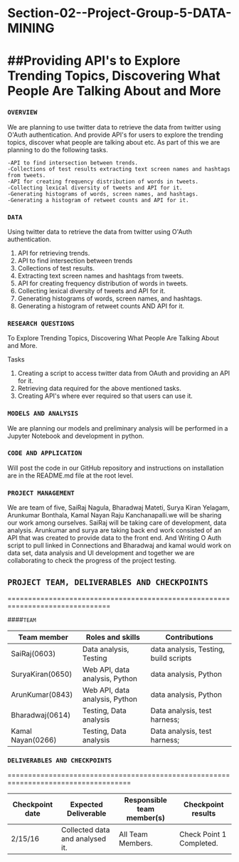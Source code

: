 # Section-02--Project-Group-5-DATA-MINING

##Providing API's to Explore Trending Topics, Discovering What People Are Talking About and More
===================================================================================================

### `OVERVIEW`

We are planning to use twitter data to retrieve the data from twitter using O'Auth authentication. And provide API's for users to explore the trending topics, discover what people are talking about etc. As part of this we are planning to do the following tasks.

	-API to find intersection between trends.
	-Collections of test results extracting text screen names and hashtags from tweets.
 	-API for creating frequency distribution of words in tweets.
 	-Collecting lexical diversity of tweets and API for it.
	-Generating histograms of words, screen names, and hashtags.
	-Generating a histogram of retweet counts and API for it.
	
### `DATA`

Using twitter data to retrieve the data from twitter using O'Auth authentication.

1. API for retrieving trends.
2. API to find intersection between trends 
3. Collections of test results.
4. Extracting text screen names and hashtags from tweets.
5. API for creating frequency distribution of words in tweets.
6. Collecting lexical diversity of tweets and API for it.
7. Generating histograms of words, screen names, and hashtags.
8. Generating a histogram of retweet counts AND API for it.

### `RESEARCH QUESTIONS`

To Explore Trending Topics, Discovering What People Are Talking About and More.

Tasks
1. Creating a script to access twitter data from OAuth and providing an API for it.
2. Retrieving data required for the above mentioned tasks.
3. Creating API's where ever required so that users can use it.

### `MODELS AND ANALYSIS`

We are planning our models and preliminary analysis will be performed in a Jupyter Notebook and development in python.
 
### `CODE AND APPLICATION`

Will post the code in our GitHub repository and instructions on installation are in the README.md file at the root level.

### `PROJECT MANAGEMENT`

We are team of five, SaiRaj Nagula, Bharadwaj Mateti, Surya Kiran Yelagam, Arunkumar Bonthala, Kamal Nayan Raju Kanchanapalli.we will be sharing our work among ourselves. SaiRaj will be taking care of development, data analysis. Arunkumar and surya are taking back end work consisted of an API that was created to provide data to the front end. And Writing O Auth script to pull linked in Connections and Bharadwaj and kamal would work on data set, data analysis and UI development and together we are collaborating to check the progress of the project testing. 


## `PROJECT TEAM, DELIVERABLES AND CHECKPOINTS`
===============================================================================

####`TEAM`

| Team member | Roles and skills | Contributions |
|-------------|-------------------------|---------------------------------------------|
| SaiRaj(0603) | Data analysis, Testing |data analysis, Testing, build scripts |
| SuryaKiran(0650) | Web API, data analysis, Python |  data analysis, Python |
| ArunKumar(0843) | Web API, data analysis, Python |  data analysis, Python |
| Bharadwaj(0614)| Testing, Data analysis | Data analysis, test harness; |
| Kamal Nayan(0266)| Testing, Data analysis | Data analysis, test harness; |

### `DELIVERABLES AND CHECKPOINTS`
====================================================================================

| Checkpoint date | Expected Deliverable                                                          | Responsible team member(s) | Checkpoint results                                                                                                                  |
|---------------|-------------------------------------------------------------------------------|----------------------------|-------------------------------------------------------------------------------------------------------------------------------------|
| 2/15/16 | Collected data and analysed it.| All Team Members.| Check Point 1 Completed.|
